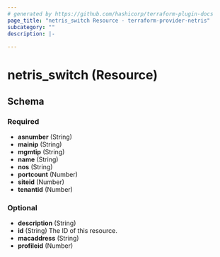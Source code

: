 ```yaml
---
# generated by https://github.com/hashicorp/terraform-plugin-docs
page_title: "netris_switch Resource - terraform-provider-netris"
subcategory: ""
description: |-
  
---
```


# netris_switch (Resource)





<!-- schema generated by tfplugindocs -->
## Schema

### Required

- **asnumber** (String)
- **mainip** (String)
- **mgmtip** (String)
- **name** (String)
- **nos** (String)
- **portcount** (Number)
- **siteid** (Number)
- **tenantid** (Number)

### Optional

- **description** (String)
- **id** (String) The ID of this resource.
- **macaddress** (String)
- **profileid** (Number)


